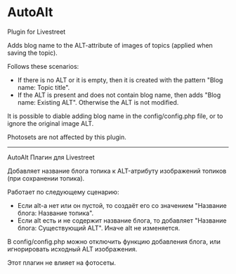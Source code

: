 # AutoAlt
Plugin for Livestreet

Adds blog name to the ALT-attribute of images of topics (applied when saving the topic).

Follows these scenarios:
- If there is no ALT or it is empty, then it is created with the pattern "Blog name: Topic title".
- If the ALT is present and does not contain blog name, then adds "Blog name: Existing ALT".
Otherwise the ALT is not modified.

It is possible to diable adding blog name in the config/config.php file, or to ignore the original image ALT.

Photosets are not affected by this plugin.


---

AutoAlt
Плагин для Livestreet

Добавляет название блога топика к ALT-атрибуту изображений топиков (при сохранении топика).

Работает по следующему сценарию:
- Если alt-а нет или он пустой, то создаёт его со значением "Название блога: Название топика".
- Если alt есть и не содержит название блога, то добавляет "Название блога: Существующий ALT".
Иначе alt не изменяется.

В config/config.php можно отключить функцию добавления блога, или игнорировать исходный ALT изображения.

Этот плагин не влияет на фотосеты.